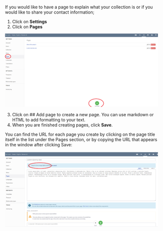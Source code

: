 If you would like to have a page to explain what your collection is or if you would like to share your contact information;
1. Click on **Settings**
2. Click on  **Pages**

![](https://github.com/quincywiele/HURIDOCS-User-Manuals/blob/master/createnewpages.png)

3. Click on ## Add page to create a new page. You can use markdown or HTML to add formatting to your text. 
4. When you are finished creating pages,  click **Save**.

You can find the URL for each page you create by clicking on the page title itself in the list under the Pages section, or by copying the URL that appears in the window after clicking Save:

![](https://github.com/quincywiele/HURIDOCS-User-Manuals/blob/master/createnewhyperlink.png)


